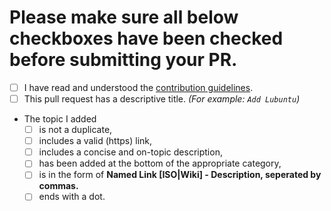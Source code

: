 # Please make sure all below checkboxes have been checked before submitting your PR.

- [ ] I have read and understood the [contribution guidelines](https://github.com/EvilFreelancer/awesome-ubuntu/blob/master/CONTRIBUTING.md).
- [ ] This pull request has a descriptive title. *(For example: `Add Lubuntu`)*
- The topic I added
	- [ ] is not a duplicate,
	- [ ] includes a valid (https) link,
	- [ ] includes a concise and on-topic description,
	- [ ] has been added at the bottom of the appropriate category,
	- [ ] is in the form of **Named Link [ISO|Wiki] - Description, seperated by commas.**
	- [ ] ends with a dot.
